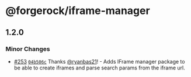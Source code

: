 # @forgerock/iframe-manager

## 1.2.0

### Minor Changes

- [#253](https://github.com/ForgeRock/ping-javascript-sdk/pull/253) [`04b506c`](https://github.com/ForgeRock/ping-javascript-sdk/commit/04b506c2016324dffeba3a473bfc705843ac3e41) Thanks [@ryanbas21](https://github.com/ryanbas21)! - Adds IFrame manager package to be able to create iframes and parse search params from the iframe url.
